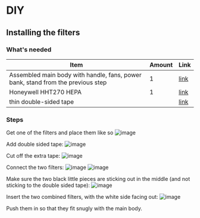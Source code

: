 # DIY

## Installing the filters

### What's needed

| Item | Amount | Link |
| - | - | - |
| Assembled main body with handle, fans, power bank, stand from the previous step | 1 | [link](./installing-stand.md) |
| Honeywell HHT270 HEPA| 1 | [link](https://www.amazon.com/gp/product/B00KQGTORS/ref=ppx_yo_dt_b_search_asin_title?ie=UTF8&psc=1) |
| thin double-sided tape|  | [link](https://www.amazon.com/Adhesive-Transparent-Scrapbook-Woodworker-Clothing/dp/B09796HRLR/ref=sr_1_11_sspa?dib=eyJ2IjoiMSJ9.ChRJ-DzuZ44Nub3Wnawv7xipe5AWc5Fs_ifR8EM2JRSAlMgyAnDpRA4HMtXnGFgdaLWS5rexf_2Xggrp2AZTPmFS2wkt9jy8gQi6I4-LhdrhCyR3xnc8jucDv6xlbXgwwTdnuI-yevwHc-ArrRRdLCx-WpNOm9hfcBxyziIDam5zcdGGIBCIMdaU7os1egdYQ_MAraH46PXvXhK6OZTPGg0Pxgiz79AahdcsJ9R5nhVZVfLkgWtS94jWJEMT5n7I22Ts351B-RlQA0iFhtb6rTh1FQEbtAO3WCrSekGN83U.3IdmkyZmjZ_AwizVU5xmHhffJ6IjU2S6j4IACtbWQ4Y&dib_tag=se&keywords=thin+double+sided+tape&qid=1729480508&sr=8-11-spons&sp_csd=d2lkZ2V0TmFtZT1zcF9tdGY&psc=1) |

### Steps

Get one of the filters and place them like so
![image](https://breathesafe.s3.us-east-2.amazonaws.com/images/laminair/images/IMG_0460.jpeg)

Add double sided tape:
![image](https://breathesafe.s3.us-east-2.amazonaws.com/images/laminair/images/IMG_0462.jpeg)

Cut off the extra tape:
![image](https://breathesafe.s3.us-east-2.amazonaws.com/images/laminair/images/IMG_0463.jpeg)

Connect the two filters:
![image](https://breathesafe.s3.us-east-2.amazonaws.com/images/laminair/images/IMG_0464.jpeg)
![image](https://breathesafe.s3.us-east-2.amazonaws.com/images/laminair/images/IMG_0465.jpeg)

Make sure the two black little pieces are sticking out in the middle (and not sticking to the double sided tape):
![image](https://breathesafe.s3.us-east-2.amazonaws.com/images/laminair/images/IMG_0466.jpeg)

Insert the two combined filters, with the white side facing out:
![image](https://breathesafe.s3.us-east-2.amazonaws.com/images/laminair/images/IMG_0467.jpeg)

Push them in so that they fit snugly with the main body.
